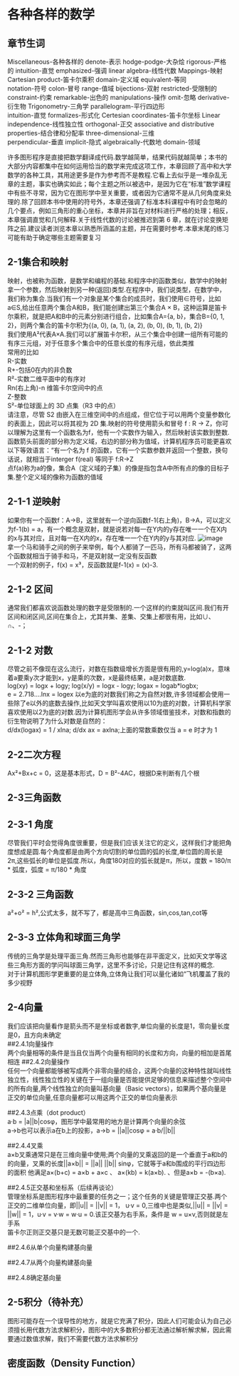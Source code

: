 # 各种各样的数学    

## **章节生词**  
Miscellaneous-各种各样的  denote-表示 hodge-podge-大杂烩   rigorous-严格的  intuition-直觉  emphasized-强调  linear algebra-线性代数  Mappings-映射  Cartesian product-笛卡尔乘积  domain-定义域  equivalent-等同  
notation-符号   colon-冒号  range-值域  bijections-双射  restricted-受限制的  constraint-约束  remarkable-出色的  manipulations-操作  omit-忽略  derivative-衍生物  Trigonometry-三角学  parallelogram-平行四边形  
intuition-直觉  formalizes-形式化  Certesian coordinates-笛卡尔坐标  Linear independence-线性独立性  orthogonal-正交  associative and distributive properties-结合律和分配率  three-dimensional-三维  
perpendicular-垂直  implicit-隐式  algebraically-代数地  domain-领域  


许多图形程序是直接把数学翻译成代码.数学越简单，结果代码就越简单；本书的大部分内容都集中在如何运用恰当的数学来完成这项工作，本章回顾了高中和大学数学的各种工具，其用途更多是作为参考而不是教程.它看上去似乎是一堆杂乱无章的主题，事实也确实如此；每个主题之所以被选中，是因为它在“标准”数学课程中有些不寻常，因为它在图形学中至关重要，或者因为它通常不是从几何角度来处理的.除了回顾本书中使用的符号外，本章还强调了标准本科课程中有时会忽略的几个要点，例如三角形的重心坐标，本章并非旨在对材料进行严格的处理；相反，本章强调直觉和几何解释.关于线性代数的讨论被推迟到第 6 章，就在讨论变换矩阵之前.建议读者浏览本章以熟悉所涵盖的主题，并在需要时参考.本章末尾的练习可能有助于确定哪些主题需要复习  



## 2-1集合和映射  
  映射，也被称为函数，是数学和编程的基础.和程序中的函数类似，数学中的映射拿一个参数，然后映射到另一种(返回)类型.在程序中，我们说类型，在数学中，我们称为集合.当我们有一个对象是某个集合的成员时，我们使用∈符号，比如a∈S,给出任意两个集合A和B，我们能创建出第三个集合A × B，这种运算是笛卡尔乘积，就是把A和B中的元素分别进行组合，比如集合A={a, b}，集合B={0, 1, 2}，则两个集合的笛卡尔积为{(a, 0), (a, 1), (a, 2), (b, 0), (b, 1), (b, 2)}  
  我们使用A²代表A×A.我们可以扩展笛卡尔积，从三个集合中创建一组所有可能的有序三元组，对于任意多个集合中的任意长度的有序元组，依此类推  
  常用的比如    
  R-实数  
  R+-包括0在内的非负数  
  R²-实数二维平面中的有序对  
  Rn(右上角)-n 维笛卡尔空间中的点  
  Z-整数  
  S²-单位球面上的 3D 点集（R3 中的点）  
  请注意，尽管 S2 由嵌入在三维空间中的点组成，但它位于可以用两个变量参数化的表面上，因此可以将其视为 2D 集.映射的符号使用箭头和冒号  f : R → Z，你可以理解为这里有一个函数名为f，他有一个实数作为输入，然后映射该实数到整数.函数箭头前面的部分称为定义域，右边的部分称为值域，计算机程序员可能更喜欢以下等效语言：“有一个名为 f 的函数，它有一个实数参数并返回一个整数，换句话说，就相当于interger f(real) 等同于 f:R→Z  
  点f(a)称为a的像，集合A（定义域的子集）的像是指包含A中所有点的像的目标子集.整个定义域的像称为函数的值域  

## 2-1-1 逆映射
  如果你有一个函数f：A→B，这里就有一个逆向函数f-1(右上角)，B→A，可以定义为f-1(b) = a，有一个概念是双射，就是说若对每一在Y内的y存在唯一一个在X内的x与其对应，且对每一在X内的x，存在唯一一个在Y内的y与其对应.
  ![image](https://github.com/user-attachments/assets/f654c01c-3096-48fc-835f-7053c72f892a)  
  拿一个马和骑手之间的例子来举例，每个人都骑了一匹马，所有马都被骑了，这两个函数就相当于骑手和马，不是双射就一定没有反函数  
  一个双射的例子，f(x) = x³，反函数就是f-1(x) = (x)-3.  
## 2-1-2 区间  
  通常我们都喜欢说函数处理的数字是受限制的.一个这样的约束就叫区间.我们有开区间和闭区间,区间在集合上，尤其并集、差集、交集上都很有用，比如∪、∩、-； 
## 2-1-2 对数  
  尽管之前不像现在这么流行，对数在指数级增长方面是很有用的,y=log(a)x，意味着a要乘y次才能到x，y是乘的次数，x是最终结果，a是对数底数.  
  log(xy) = logx + logy; log(x/y) = logx - logy; logax = logab*logbx;  
  e = 2.718....lnx = logex 以e为底的对数我们称之为自然对数,许多领域都会使用一些除了e以外的底数去操作,比如天文学叫喜欢使用以10为底的对数，计算机科学家喜欢使用以2为底的对数.因为计算机图形学会从许多领域借鉴技术，对数和指数的衍生物说明了为什么对数是自然的：  
  d/dx(logax) = 1 / xlna;  d/dx ax = axlna;上面的常数乘数仅当 a = e 时才为 1  
    
## 2-2二次方程  
  Ax²+Bx+c = 0，这是基本形式，D = B²-4AC，根据D来判断有几个根  

## 2-3三角函数  
## 2-3-1 角度  
  尽管我们平时会觉得角度很重要，但是我们应该关注它的定义，这样我们才能把角度想成是圆.每个角度都是由两个方向切割的单位圆的弧的长度,单位圆的周长是2π,这些弧长的单位是弧度.所以，角度180对应的弧长就是π，所以，度数 = 180/π * 弧度，弧度 = π/180 * 角度   
    
## 2-3-2 三角函数  
  a²+o² = h²,公式太多，就不写了，都是高中三角函数，sin,cos,tan,cot等  

## 2-3-3 立体角和球面三角学  
  传统的三角学是处理平面三角.然而三角形也能够在非平面定义，比如天文学等这些三角形方面的学问叫球面三角学，这里不多讨论，只是记住有这样的概念.  
  对于计算机图形学更重要的是立体角,立体角让我们可以量化诸如“飞机覆盖了我的多少视野  

## 2-4向量 
我们应该把向量看作是箭头而不是坐标或者数字,单位向量的长度是1，零向量长度是0，且方向未确定  
  ##2.4.1向量操作  
  两个向量相等的条件是当且仅当两个向量有相同的长度和方向，向量的相加是首尾相连
  ##2.4.2向量操作  
  任何一个向量都能够被写成两个非零向量的结合，这两个向量的这种特性就叫线性独立性，线性独立性的关键在于一组向量是否能提供足够的信息来描述整个空间中的所有向量,两个线性独立的向量叫基向量（Basic vectors），如果两个基向量是正交的单位向量,任意向量都可以用这两个正交的单位向量表示
    
  ##2.4.3点乘（dot product）  
  a·b = |a||b|cosφ，图形学中最常用的地方是计算两个向量的余弦  
  a→b也可以表示a在b上的投影，a→b = ||a||cosφ = a·b/||b||  
  
  ##2.4.4叉乘  
  a×b叉乘通常只是在三维向量中使用;两个向量的叉乘返回的是一个垂直于a和b的的向量，叉乘的长度||a×b|| = ||a|| ||b|| sinφ，它就等于a和b围成的平行四边形的面积
  他满足a×(b+c) = a×b + a×c 、 a×(kb) = k(a×b). 、但是a×b = -(b×a).
  
  ##2.4.5正交基和坐标系（后续再谈论）    
  管理坐标系是图形程序中最重要的任务之一；这个任务的关键是管理正交基.两个正交的二维单位向量，即||u|| = ||v|| = 1， u·v = 0,三维中也是类似,||u|| = ||v| = ||w|| = 1，u·v = v·w = w·u = 0.该正交基为右手系，条件是 w  = u×v,否则就是左手系  
  笛卡尔正则正交基只是无数可能正交基中的一个.

  
  ##2.4.6从单个向量构建基向量  

  ##2.4.7从两个向量构建基向量  

  ##2.4.8确定基向量  


## 2-5积分（待补充）   

图形可能存在一个误导性的地方，就是它充满了积分，因此人们可能会认为自己必须擅长用代数方法求解积分，图形中的大多数积分都无法通过解析解求解，因此需要通过数值求解，我们不需要代数方法求解积分

## 密度函数（Density Function） 












